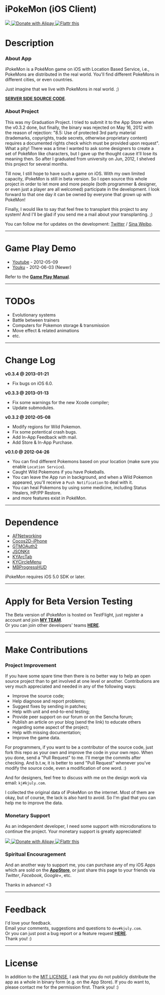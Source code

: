 iPokeMon (iOS Client)
=====================

<a href="https://www.paypal.com/cgi-bin/webscr?cmd=_donations&business=dev@kjuly.com&lc=US&item_name=iPokeMon_Project_Donation&no_note=1&currency_code=USD">
<img src="https://www.paypalobjects.com/en_US/i/btn/btn_donate_SM.gif"/>
</a>
<a href="http://me.alipay.com/kjuly" target="_blank">
<img src="https://github.com/Kjuly/iPokeMon/raw/gh-pages/images/donate_with_alipay.png" alt="Donate with Alipay" title="Donate with Alipay" border="0" />
</a>
<a href="http://flattr.com/thing/1100134/" target="_blank">
<img src="http://api.flattr.com/button/flattr-badge-large.png" alt="Flattr this" title="Flattr this" border="0" />
</a>

# Description

### About App

iPokeMon is a PokéMon game on iOS with Location Based Service, i.e., PokeMons are distributed in the real world. You'll find different PokeMons in different cities, or even countries.  

Just imagine that we live with PokeMons in real world. ;)

[__SERVER SIDE SOURCE CODE__](https://github.com/Kjuly/iPokeMon-Server).

### About Project

This was my Graduation Project. I tried to submit it to the App Store when the v0.3.2 done, but finally, the binary was rejected on May 16, 2012 with the reason of rejection: "8.5: Use of protected 3rd party material (trademarks, copyrights, trade secrets, otherwise proprietary content) requires a documented rights check which must be provided upon request". What a pity! There was a time I wanted to ask some designers to create a set of PokéMon like characters, but I gave up the thought cause it'll lose its meaning then. So after I graduated from university on Jun, 2012, I shelved this project for several months.  

Till now, I still hope to have such a game on iOS. With my own limited capacity, iPokeMon is still in beta version. So I open source this whole project in order to let more and more people (both programmer & designer, or even just a player are all welcomed) participate in the development. I look forward to that one day it can be owned by everyone that grown up with PokéMon!

Finally, I would like to say that feel free to transplant this project to any system! And I'll be glad if you send me a mail about your transplanting. ;)

You can follow me for updates on the development: [Twitter](http://twitter.com/kJulYu) / [Sina Weibo](http://weibo.com/kjuly).

---
# Game Play Demo

- [Youtube](http://www.youtube.com/watch?v=otiBQnwdt0U) - 2012-05-09
- [Youku](http://v.youku.com/v_show/id_XNDA1MjExMDg4.html) - 2012-06-03 (Newer)

Refer to the [__Game Play Manual__](https://github.com/Kjuly/iPokeMon/wiki/Game-Play).

---
# TODOs

  - Evolutionary systems
  - Battle between trainers
  - Computers for Pokemon storage & transmission
  - Move effect & related animations
  - etc.

---
# Change Log

__v0.3.4 @ 2013-01-21__

  - Fix bugs on iOS 6.0.

__v0.3.3 @ 2013-01-13__

  - Fix some warnings for the new Xcode compiler;
  - Update submodules.

__v0.3.2 @ 2012-05-08__

  - Modify regions for Wild Pokemon.
  - Fix some potentical crash bugs.
  - Add In-App Feedback with mail.
  - Add Store & In-App Purchase.

__v0.1.0 @ 2012-04-26__

  - You can find different Pokemons based on your location (make sure you enable `Location Service`).
  - Caught Wild Pokemons if you have Pokeballs.
  - You can leave the App run in background, and when a Wild Pokemon appeared, you'll receive a `Push Notification` to deal with it.
  - You can heal Pokemons by using some medicine, including Status Healers, HP/PP Restore.
  - and more features exist in PokéMon.

---
# Dependence

- [AFNetworking](https://github.com/AFNetworking/AFNetworking)
- [Cocos2D-iPhone](https://github.com/cocos2d/cocos2d-iphone)
- [GTMOAuth2](http://code.google.com/p/gtm-oauth2/)
- [JSONKit](https://github.com/johnezang/JSONKit)
- [KYArcTab](https://github.com/Kjuly/KYArcTab)
- [KYCircleMenu](https://github.com/Kjuly/KYCircleMenu)
- [MBProgressHUD](https://github.com/jdg/MBProgressHUD)

iPokeMon requires iOS 5.0 SDK or later.

---
# Apply for Beta Version Testing

The Beta version of iPokeMon is hosted on TestFlight, just register a account and join [__MY TEAM__](https://testflightapp.com/join/e06876e16b88d3f657280efa073d2b64-NzQ0NzM/).  
Or you can join other developers' teams [__HERE__](https://github.com/Kjuly/iPokeMon/wiki/Tester-Recruitment).

---
# Make Contributions

### Project Improvement

If you have some spare time then there is no better way to help an open source project than to get involved at one level or another. Contributions are very much appreciated and needed in any of the following ways:

  - Improve the source code;
  - Help diagnose and report problems;
  - Suggest fixes by sending in patches;
  - Help with unit and end-to-end testing;
  - Provide peer support on our forum or on the Sencha forum;
  - Publish an article on your blog (send the link) to educate others regarding some aspect of the project;
  - Help with missing documentation;
  - Improve the game data.

For programmers, if you want to be a contributor of the source code, just fork this repo as your own and improve the code in your own repo. When you done, send a "Pull Request" to me. I'll merge the commits after checking. And b.t.w, it is better to send "Pull Request" whenever you've modify the source code, even a modification of one word. :)

And for designers, feel free to discuss with me on the design work via email: `kj#kjuly.com`.

I collected the original data of iPokeMon on the internet. Most of them are okay, but of course, the lack is also hard to avoid. So I'm glad that you can help me to improve the data.

### Monetary Support

As an independent developer, I need some support with microdonations to continue the project. Your monetary support is greatly appreciated!

<a href="https://www.paypal.com/cgi-bin/webscr?cmd=_donations&business=dev@kjuly.com&lc=US&item_name=iPokeMon_Project_Donation&no_note=1&currency_code=USD">
<img src="https://www.paypalobjects.com/en_US/i/btn/btn_donate_SM.gif"/>
</a>
<a href="http://me.alipay.com/kjuly" target="_blank">
<img src="https://github.com/Kjuly/iPokeMon/raw/gh-pages/images/donate_with_alipay.png" alt="Donate with Alipay" title="Donate with Alipay" border="0" />
</a>
<a href="http://flattr.com/thing/1100134/" target="_blank">
<img src="http://api.flattr.com/button/flattr-badge-large.png" alt="Flattr this" title="Flattr this" border="0" />
</a>

### Spiritual Encouragement

And an another way to support me, you can purchase any of my iOS Apps which are sold on the [__AppStore__](https://itunes.apple.com/artist/kaijie-yu/id523484108), or just share this page to your friends via _Twitter_, _Facebook_, _Google+_, etc.

Thanks in advance! <3

---
# Feedback

I'd love your feedback.  
Email your comments, suggestions and questions to `dev#kjuly.com`.  
Or you can just post a bug report or a feature request [__HERE__](https://github.com/Kjuly/iPokeMon/issues/new).  
Thank you! :)

---
# License

In addition to the [MIT LICENSE](https://raw.github.com/Kjuly/iPokeMon/dev/LICENSE), I ask that you do not publicly distribute the app as a whole in binary form (e.g. on the App Store). If you do want to, please contact me for the permission first. Thank you! :)


